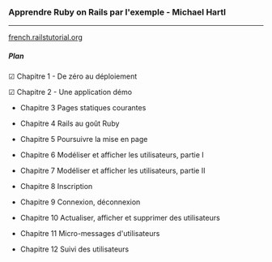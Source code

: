 ### Apprendre Ruby on Rails par l'exemple - Michael Hartl

<hr>
 
[french.railstutorial.org](http://french.railstutorial.org) 

##### Plan

&#9745; Chapitre 1 - De zéro au déploiement


&#9745; Chapitre 2 - Une application démo 


* Chapitre 3 Pages statiques courantes 


* Chapitre 4 Rails au goût Ruby


* Chapitre 5 Poursuivre la mise en page  


* Chapitre 6 Modéliser et afficher les utilisateurs, partie I


* Chapitre 7 Modéliser et afficher les utilisateurs, partie II  


* Chapitre 8 Inscription


* Chapitre 9 Connexion, déconnexion


* Chapitre 10 Actualiser, afficher et supprimer des utilisateurs


* Chapitre 11 Micro-messages d'utilisateurs


* Chapitre 12 Suivi des utilisateurs